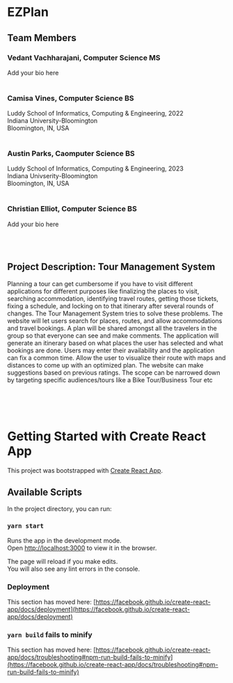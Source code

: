 # EZPlan

## Team Members
### Vedant Vachharajani, Computer Science MS 
Add your bio here
<br/><br/>

### Camisa Vines, Computer Science BS
Luddy School of Informatics, Computing & Engineering, 2022 <br/>
Indiana University-Bloomington <br/>
Bloomington, IN, USA
<br/><br/>


### Austin Parks, Caomputer Science BS 
Luddy School of Informatics, Computing & Engineering, 2023 <br/>
Indiana Univserity-Bloomington <br/>
Bloomington, IN, USA
<br/><br/>

### Christian Elliot, Computer Science BS
Add your bio here

<br/><br/>



## Project Description: Tour Management System
Planning a tour can get cumbersome if you have to visit different applications for different purposes like finalizing the places to visit, searching accommodation, identifying travel routes, getting those tickets, fixing a schedule, and locking on to that itinerary after several rounds of changes. The Tour Management System tries to solve these problems. The website will let users search for places, routes, and allow accommodations and travel bookings. A plan will be shared amongst all the travelers in the group so that everyone can see and make comments. The application will generate an itinerary based on what places the user has selected and what bookings are done. Users may enter their availability and the application can fix a common time. Allow the user to visualize their route with maps and distances to come up with an optimized plan. The website can make suggestions based on previous ratings. The scope can be narrowed down by targeting specific audiences/tours like a Bike Tour/Business Tour etc

<br/><br/><br/>

# Getting Started with Create React App

This project was bootstrapped with [Create React App](https://github.com/facebook/create-react-app).

## Available Scripts

In the project directory, you can run:

### `yarn start`

Runs the app in the development mode.\
Open [http://localhost:3000](http://localhost:3000) to view it in the browser.

The page will reload if you make edits.\
You will also see any lint errors in the console.


### Deployment

This section has moved here: [https://facebook.github.io/create-react-app/docs/deployment](https://facebook.github.io/create-react-app/docs/deployment)

### `yarn build` fails to minify

This section has moved here: [https://facebook.github.io/create-react-app/docs/troubleshooting#npm-run-build-fails-to-minify](https://facebook.github.io/create-react-app/docs/troubleshooting#npm-run-build-fails-to-minify)
